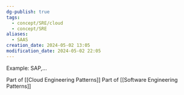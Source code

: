 ```yaml
---
dg-publish: true
tags:
  - concept/SRE/cloud
  - concept/SRE
aliases:
  - SAAS
creation_date: 2024-05-02 13:05
modification_date: 2024-05-02 22:05
---
```

Example: SAP,...

Part of [[Cloud Engineering Patterns]]
Part of [[Software Engineering Patterns]]
